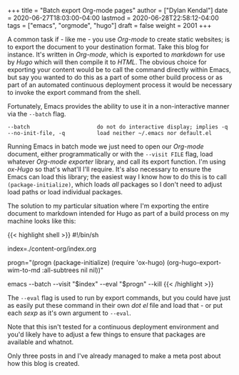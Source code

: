 +++
title = "Batch export Org-mode pages"
author = ["Dylan Kendal"]
date = 2020-06-27T18:03:00-04:00
lastmod = 2020-06-28T22:58:12-04:00
tags = ["emacs", "orgmode", "hugo"]
draft = false
weight = 2001
+++

A common task if - like me - you use _Org-mode_ to create static
websites; is to export the document to your destination format.
Take this blog for instance. It's written in _Org-mode_, which is
exported to _markdown_ for use by _Hugo_ which will then compile it
to _HTML_. The obvious choice for exporting your content would be
to call the command directly within Emacs, but say you wanted to do
this as a part of some other build process or as part of an
automated continuous deployment process it would be necessary to
invoke the export command from the shell.

Fortunately, Emacs provides the ability to use it in a non-interactive
manner via the `--batch` flag.

```text
--batch                     do not do interactive display; implies -q
--no-init-file, -q          load neither ~/.emacs nor default.el
```

Running Emacs in batch mode we just need to open our _Org-mode_
document, either programmatically or with the `--visit FILE` flag, load
whatever _Org-mode exporter_ library, and call its export function. I'm
using _ox-Hugo_ so that's what'll I'll require. It's also necessary to
ensure the Emacs can load this library; the easiest way I
know how to do this is to call `(package-initialize)`, which loads _all_
packages so I don't need to adjust load paths or load individual
packages.

The solution to my particular situation where I'm exporting the
entire document to markdown intended for Hugo as part of a build
process on my machine looks like this:

{{< highlight shell >}}
#!/bin/sh

index=./content-org/index.org

progn="(progn
  (package-initialize)
  (require 'ox-hugo)
  (org-hugo-export-wim-to-md :all-subtrees nil nil))"

emacs --batch --visit "$index" --eval "$progn" --kill
{{< /highlight >}}

The `--eval` flag is used to run by export commands, but you
could  have just as easily put these command in their own _dot el_ file
and load that - or put each _sexp_ as it's own argument to
`--eval`.

Note that this isn't tested for a continuous deployment environment
and you'd likely have to adjust a few things to ensure that
packages are available and whatnot.

Only three posts in and I've already managed to make a meta post
about how this blog is created.
